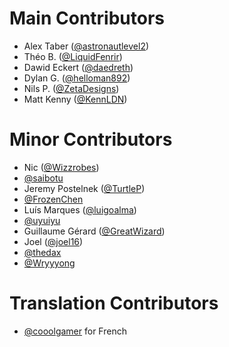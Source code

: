 # Main Contributors
* Alex Taber ([@astronautlevel2](https://github.com/astronautlevel2))
* Théo B. ([@LiquidFenrir](https://github.com/LiquidFenrir))
* Dawid Eckert ([@daedreth](https://github.com/daedreth))
* Dylan G. ([@helloman892](https://github.com/helloman892))
* Nils P. ([@ZetaDesigns](https://github.com/ZetaDesigns))
* Matt Kenny ([@KennLDN](https://github.com/KennLDN))

# Minor Contributors
* Nic ([@Wizzrobes](https://github.com/Wizzrobes))
* [@saibotu](https://github.com/saibotu)
* Jeremy Postelnek ([@TurtleP](https://github.com/TurtleP))
* [@FrozenChen](https://github.com/FrozenChen)
* Luís Marques ([@luigoalma](https://github.com/luigoalma))
* [@uyuiyu](https://github.com/uyuiyu)
* Guillaume Gérard ([@GreatWizard](https://github.com/GreatWizard))
* Joel ([@joel16](https://github.com/joel16))
* [@thedax](https://github.com/thedax)
* [@Wryyyong](https://github.com/Wryyyong)

# Translation Contributors
* [@cooolgamer](https://github.com/cooolgamer/) for French
